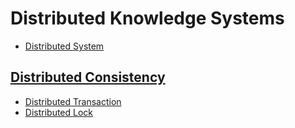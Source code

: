 # Distributed Knowledge Systems

* [Distributed System](ds/README.md)

## [Distributed Consistency](distributed-consistency/README.md)
* [Distributed Transaction](distributed-transaction/README.md)
* [Distributed Lock](distributed-lock.md)